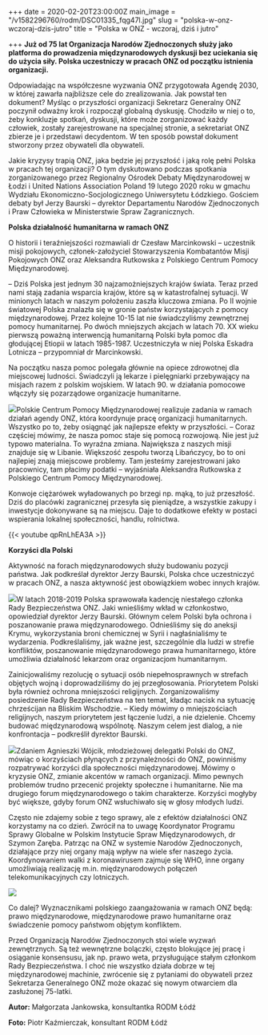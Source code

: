 +++
date = 2020-02-20T23:00:00Z
main_image = "/v1582296760/rodm/DSC01335_fqg47l.jpg"
slug = "polska-w-onz-wczoraj-dzis-jutro"
title = "Polska w ONZ - wczoraj, dziś i jutro"

+++
**Już od 75 lat Organizacja Narodów Zjednoczonych służy jako platforma do prowadzenia międzynarodowych dyskusji bez uciekania się do użycia siły. Polska uczestniczy w pracach ONZ od początku istnienia organizacji.**

Odpowiadając na współczesne wyzwania ONZ przygotowała Agendę 2030, w której zawarła najbliższe cele do zrealizowania. Jak powstał ten dokument? Myśląc o przyszłości organizacji Sekretarz Generalny ONZ poczynił odważny krok i rozpoczął globalną dyskusję. Chodziło w niej o to, żeby konkluzje spotkań, dyskusji, które może zorganizować każdy człowiek, zostały zarejestrowane na specjalnej stronie, a sekretariat ONZ zbierze je i przedstawi decydentom. W ten sposób powstał dokument stworzony przez obywateli dla obywateli.

Jakie kryzysy trapią ONZ, jaka będzie jej przyszłość i jaką rolę pełni Polska w pracach tej organizacji? O tym dyskutowano podczas spotkania zorganizowanego przez Regionalny Ośrodek Debaty Międzynarodowej w Łodzi i United Nations Association Poland 19 lutego 2020 roku w gmachu Wydziału Ekonomiczno-Socjologicznego Uniwersytetu Łódzkiego. Gościem debaty był Jerzy Baurski – dyrektor Departamentu Narodów Zjednoczonych i Praw Człowieka w Ministerstwie Spraw Zagranicznych.

**Polska działalność humanitarna w ramach ONZ**

O historii i teraźniejszości rozmawiali dr Czesław Marcinkowski – uczestnik misji pokojowych, członek-założyciel Stowarzyszenia Kombatantów Misji Pokojowych ONZ oraz Aleksandra Rutkowska z Polskiego Centrum Pomocy Międzynarodowej.

– Dziś Polska jest jednym 30 najzamożniejszych krajów świata. Teraz przed nami stają zadania wsparcia krajów, które są w katastrofalnej sytuacji. W minionych latach w naszym położeniu zaszła kluczowa zmiana. Po II wojnie światowej Polska znalazła się w gronie państw korzystających z pomocy międzynarodowej. Przez kolejne 10-15 lat nie świadczyliśmy zewnętrznej pomocy humanitarnej. Po dwóch mniejszych akcjach w latach 70. XX wieku pierwszą poważną interwencją humanitarną Polski była pomoc dla głodującej Etiopii w latach 1985-1987. Uczestniczyła w niej Polska Eskadra Lotnicza – przypomniał dr Marcinkowski.

Na początku nasza pomoc polegała głównie na opiece zdrowotnej dla miejscowej ludności. Świadczyli ją lekarze i pielęgniarki przebywający na misjach razem z polskim wojskiem. W latach 90. w działania pomocowe włączyły się pozarządowe organizacje humanitarne.

![](https://res.cloudinary.com/inspro/image/upload/v1582297260/rodm/DSC01156_kmdc39.jpg)Polskie Centrum Pomocy Międzynarodowej realizuje zadania w ramach działań agendy ONZ, która koordynuje pracę organizacji humanitarnych. Wszystko po to, żeby osiągnąć jak najlepsze efekty w przyszłości. – Coraz częściej mówimy, że nasza pomoc staje się pomocą rozwojową. Nie jest już typowo materialna. To wyraźna zmiana. Największa z naszych misji znajduje się w Libanie. Większość zespołu tworzą Libańczycy, bo to oni najlepiej znają miejscowe problemy. Tam jesteśmy zarejestrowani jako pracownicy, tam płacimy podatki – wyjaśniała Aleksandra Rutkowska z Polskiego Centrum Pomocy Międzynarodowej.

Konwoje ciężarówek wyładowanych po brzegi np. mąką, to już przeszłość. Dziś do placówki zagranicznej przesyła się pieniądze, a wszystkie zakupy i inwestycje dokonywane są na miejscu. Daje to dodatkowe efekty w postaci wspierania lokalnej społeczności, handlu, rolnictwa.

{{< youtube qpRnLhEA3A >}}

**Korzyści dla Polski**

Aktywność na forach międzynarodowych służy budowaniu pozycji państwa. Jak podkreślał dyrektor Jerzy Baurski, Polska chce uczestniczyć w pracach ONZ, a nasza aktywność jest obowiązkiem wobec innych krajów.

![](https://res.cloudinary.com/inspro/image/upload/v1582297429/rodm/DSC01395_wq8xvp.jpg)W latach 2018-2019 Polska sprawowała kadencję niestałego członka Rady Bezpieczeństwa ONZ. Jaki wnieśliśmy wkład w członkostwo, opowiedział dyrektor Jerzy Baurski. Głównym celem Polski była ochrona i poszanowanie prawa międzynarodowego. Odnieśliśmy się do aneksji Krymu, wykorzystania broni chemicznej w Syrii i nagłaśnialiśmy te wydarzenia. Podkreślaliśmy, jak ważne jest, szczególnie dla ludzi w strefie konfliktów, poszanowanie międzynarodowego prawa humanitarnego, które umożliwia działalność lekarzom oraz organizacjom humanitarnym.

Zainicjowaliśmy rezolucję o sytuacji osób niepełnosprawnych w strefach objętych wojną i doprowadziliśmy do jej przegłosowania. Priorytetem Polski była również ochrona mniejszości religijnych. Zorganizowaliśmy posiedzenie Rady Bezpieczeństwa na ten temat, kładąc nacisk na sytuację chrześcijan na Bliskim Wschodzie. – Kiedy mówimy o mniejszościach religijnych, naszym priorytetem jest łączenie ludzi, a nie dzielenie. Chcemy budować międzynarodową wspólnotę. Naszym celem jest dialog, a nie konfrontacja – podkreślił dyrektor Baurski.

![](https://res.cloudinary.com/inspro/image/upload/v1582297485/rodm/DSC01379_c6xs81.jpg)Zdaniem Agnieszki Wójcik, młodzieżowej delegatki Polski do ONZ, mówiąc o korzyściach płynących z przynależności do ONZ, powinniśmy rozpatrywać korzyści dla społeczności międzynarodowej. Mówimy o kryzysie ONZ, zmianie akcentów w ramach organizacji. Mimo pewnych problemów trudno przecenić projekty społeczne i humanitarne. Nie ma drugiego forum międzynarodowego o takim charakterze. Korzyści mogłyby być większe, gdyby forum ONZ wsłuchiwało się w głosy młodych ludzi.

Często nie zdajemy sobie z tego sprawy, ale z efektów działalności ONZ korzystamy na co dzień. Zwrócił na to uwagę Koordynator Programu Sprawy Globalne w Polskim Instytucie Spraw Międzynarodowych, dr Szymon Zaręba. Patrząc na ONZ w systemie Narodów Zjednoczonych, działające przy niej organy mają wpływ na wiele sfer naszego życia. Koordynowaniem walki z koronawirusem zajmuje się WHO, inne organy umożliwiają realizację m.in. międzynarodowych połączeń telekomunikacyjnych czy lotniczych.

![](https://res.cloudinary.com/inspro/image/upload/v1582297708/rodm/DSC01447_qwuifp.jpg)

Co dalej? Wyznacznikami polskiego zaangażowania w ramach ONZ będą: prawo międzynarodowe, międzynarodowe prawo humanitarne oraz świadczenie pomocy państwom objętym konfliktem.

Przed Organizacją Narodów Zjednoczonych stoi wiele wyzwań zewnętrznych. Są też wewnętrzne bolączki, często blokujące jej pracę i osiąganie konsensusu, jak np. prawo weta, przysługujące stałym członkom Rady Bezpieczeństwa. I choć nie wszystko działa dobrze w tej międzynarodowej machinie, zwrócenie się z pytaniami do obywateli przez Sekretarza Generalnego ONZ może okazać się nowym otwarciem dla zasłużonej 75-latki.

**Autor:** Małgorzata Jankowska, konsultantka RODM Łódź

**Foto:** Piotr Kaźmierczak, konsultant RODM Łódź